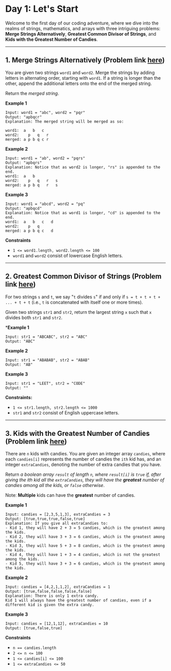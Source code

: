 # **Day 1: Let's Start**

Welcome to the first day of our coding adventure, where we dive into the realms of strings, mathematics, and arrays with three intriguing problems: **Merge Strings Alternatively**, **Greatest Common Divisor of Strings**, and **Kids with the Greatest Number of Candies**.

---

## 1. Merge Strings Alternatively (Problem link [here](https://leetcode.com/problems/merge-strings-alternately/description/?envType=study-plan-v2&envId=leetcode-75))
You are given two strings `word1` and `word2`. Merge the strings by adding letters in alternating order, starting with `word1`. If a string is longer than the other, append the additional letters onto the end of the merged string.

Return the *merged string*.

**Example 1**
```
Input: word1 = "abc", word2 = "pqr"
Output: "apbqcr"
Explanation: The merged string will be merged as so:

word1:  a   b   c
word2:    p   q   r
merged: a p b q c r
```

**Example 2**
```
Input: word1 = "ab", word2 = "pqrs"
Output: "apbqrs"
Explanation: Notice that as word2 is longer, "rs" is appended to the end.
word1:  a   b 
word2:    p   q   r   s
merged: a p b q   r   s
```

**Example 3**
```
Input: word1 = "abcd", word2 = "pq"
Output: "apbqcd"
Explanation: Notice that as word1 is longer, "cd" is appended to the end.
word1:  a   b   c   d
word2:    p   q 
merged: a p b q c   d
```

**Constraints**
- `1 <= word1.length, word2.length <= 100`
- `word1` and `word2` consist of lowercase English letters.

---

## 2. Greatest Common Divisor of Strings (Problem link [here](https://leetcode.com/problems/greatest-common-divisor-of-strings/description/?envType=study-plan-v2&envId=leetcode-75))
For two strings `s` and `t`, we say "`t` divides `s`" if and only if `s = t + t + t + ... + t + t` (i.e., `t` is concatenated with itself one or more times).

Given two strings `str1` and `str2`, return the largest string `x` such that `x` divides both `str1` and `str2`.

***Example 1**
```
Input: str1 = "ABCABC", str2 = "ABC"
Output: "ABC"
```
**Example 2**
```
Input: str1 = "ABABAB", str2 = "ABAB"
Output: "AB"
```
**Example 3**
```
Input: str1 = "LEET", str2 = "CODE"
Output: ""
```

**Constraints:**

- `1 <= str1.length, str2.length <= 1000`
- `str1` and `str2` consist of English uppercase letters.

---

## 3. Kids with the Greatest Number of Candies (Problem link [here](https://leetcode.com/problems/kids-with-the-greatest-number-of-candies/description/?envType=study-plan-v2&envId=leetcode-75))
There are `n` kids with candies. You are given an integer array `candies`, where each `candies[i]` represents the number of candies the `ith` kid has, and an integer `extraCandies`, denoting the number of extra candies that you have.

Return *a boolean array `result` of length `n`, where `result[i]` is `true` if, after giving the ith kid all the `extraCandies`, they will have the **greatest** number of candies among all the kids, or `false` otherwise*.

Note: **Multiple** kids can have the **greatest** number of candies.

 

**Example 1**
```
Input: candies = [2,3,5,1,3], extraCandies = 3
Output: [true,true,true,false,true] 
Explanation: If you give all extraCandies to:
- Kid 1, they will have 2 + 3 = 5 candies, which is the greatest among the kids.
- Kid 2, they will have 3 + 3 = 6 candies, which is the greatest among the kids.
- Kid 3, they will have 5 + 3 = 8 candies, which is the greatest among the kids.
- Kid 4, they will have 1 + 3 = 4 candies, which is not the greatest among the kids.
- Kid 5, they will have 3 + 3 = 6 candies, which is the greatest among the kids.
```
**Example 2**
```
Input: candies = [4,2,1,1,2], extraCandies = 1
Output: [true,false,false,false,false] 
Explanation: There is only 1 extra candy.
Kid 1 will always have the greatest number of candies, even if a different kid is given the extra candy.
```
**Example 3**
```
Input: candies = [12,1,12], extraCandies = 10
Output: [true,false,true]
```

**Constraints**

- `n == candies.length`
- `2 <= n <= 100`
- `1 <= candies[i] <= 100`
- `1 <= extraCandies <= 50`
